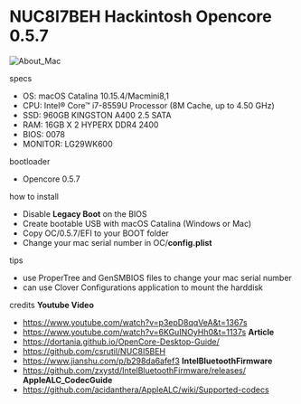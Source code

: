 # NUC8I7BEH Hackintosh Opencore 0.5.7

![About_Mac](https://user-images.githubusercontent.com/31032428/80986699-84d9e380-8e63-11ea-934c-6ad4d18866d2.png)

specs
  * OS: macOS Catalina 10.15.4/Macmini8,1
  * CPU: Intel® Core™ i7-8559U Processor (8M Cache, up to 4.50 GHz)
  * SSD: 960GB KINGSTON A400 2.5 SATA
  * RAM: 16GB X 2 HYPERX DDR4 2400
  * BIOS: 0078
  * MONITOR: LG29WK600
  
bootloader
  * Opencore 0.5.7
 
how to install
  * Disable **Legacy Boot** on the BIOS
  * Create bootable USB with macOS Catalina (Windows or Mac)
  * Copy OC/0.5.7/EFI to your BOOT folder
  * Change your mac serial number in OC/**config.plist**
  
tips
  * use ProperTree and GenSMBIOS files to change your mac serial number
  * can use Clover Configurations application to mount the harddisk
  
credits
**Youtube Video**
  * https://www.youtube.com/watch?v=p3epD8qqVeA&t=1367s
  * https://www.youtube.com/watch?v=6KGuINOyHh0&t=1137s
**Article**
  * https://dortania.github.io/OpenCore-Desktop-Guide/
  * https://github.com/csrutil/NUC8I5BEH
  * https://www.jianshu.com/p/b298da6afef3
**IntelBluetoothFirmware**
  * https://github.com/zxystd/IntelBluetoothFirmware/releases/
**AppleALC_CodecGuide**
  * https://github.com/acidanthera/AppleALC/wiki/Supported-codecs
